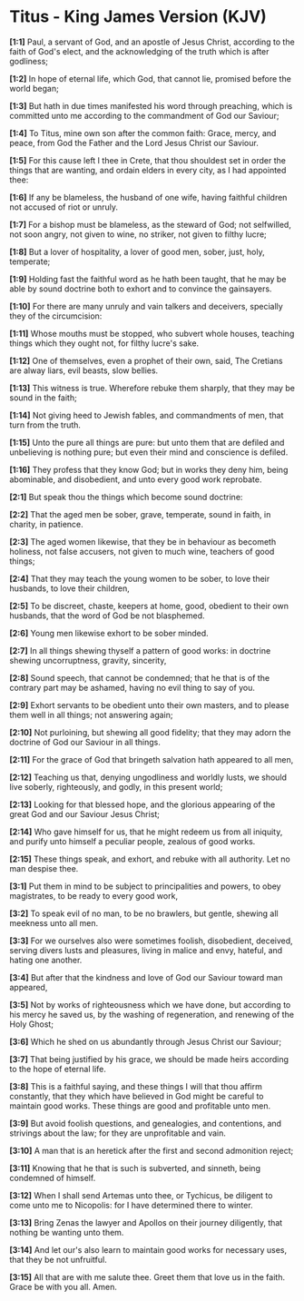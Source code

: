 # Titus - King James Version (KJV)

**[1:1]** Paul, a servant of God, and an apostle of Jesus Christ, according to the faith of God's elect, and the acknowledging of the truth which is after godliness;

**[1:2]** In hope of eternal life, which God, that cannot lie, promised before the world began;

**[1:3]** But hath in due times manifested his word through preaching, which is committed unto me according to the commandment of God our Saviour;

**[1:4]** To Titus, mine own son after the common faith: Grace, mercy, and peace, from God the Father and the Lord Jesus Christ our Saviour.

**[1:5]** For this cause left I thee in Crete, that thou shouldest set in order the things that are wanting, and ordain elders in every city, as I had appointed thee:

**[1:6]** If any be blameless, the husband of one wife, having faithful children not accused of riot or unruly.

**[1:7]** For a bishop must be blameless, as the steward of God; not selfwilled, not soon angry, not given to wine, no striker, not given to filthy lucre;

**[1:8]** But a lover of hospitality, a lover of good men, sober, just, holy, temperate;

**[1:9]** Holding fast the faithful word as he hath been taught, that he may be able by sound doctrine both to exhort and to convince the gainsayers.

**[1:10]** For there are many unruly and vain talkers and deceivers, specially they of the circumcision:

**[1:11]** Whose mouths must be stopped, who subvert whole houses, teaching things which they ought not, for filthy lucre's sake.

**[1:12]** One of themselves, even a prophet of their own, said, The Cretians are alway liars, evil beasts, slow bellies.

**[1:13]** This witness is true. Wherefore rebuke them sharply, that they may be sound in the faith;

**[1:14]** Not giving heed to Jewish fables, and commandments of men, that turn from the truth.

**[1:15]** Unto the pure all things are pure: but unto them that are defiled and unbelieving is nothing pure; but even their mind and conscience is defiled.

**[1:16]** They profess that they know God; but in works they deny him, being abominable, and disobedient, and unto every good work reprobate.

**[2:1]** But speak thou the things which become sound doctrine:

**[2:2]** That the aged men be sober, grave, temperate, sound in faith, in charity, in patience.

**[2:3]** The aged women likewise, that they be in behaviour as becometh holiness, not false accusers, not given to much wine, teachers of good things;

**[2:4]** That they may teach the young women to be sober, to love their husbands, to love their children,

**[2:5]** To be discreet, chaste, keepers at home, good, obedient to their own husbands, that the word of God be not blasphemed.

**[2:6]** Young men likewise exhort to be sober minded.

**[2:7]** In all things shewing thyself a pattern of good works: in doctrine shewing uncorruptness, gravity, sincerity,

**[2:8]** Sound speech, that cannot be condemned; that he that is of the contrary part may be ashamed, having no evil thing to say of you.

**[2:9]** Exhort servants to be obedient unto their own masters, and to please them well in all things; not answering again;

**[2:10]** Not purloining, but shewing all good fidelity; that they may adorn the doctrine of God our Saviour in all things.

**[2:11]** For the grace of God that bringeth salvation hath appeared to all men,

**[2:12]** Teaching us that, denying ungodliness and worldly lusts, we should live soberly, righteously, and godly, in this present world;

**[2:13]** Looking for that blessed hope, and the glorious appearing of the great God and our Saviour Jesus Christ;

**[2:14]** Who gave himself for us, that he might redeem us from all iniquity, and purify unto himself a peculiar people, zealous of good works.

**[2:15]** These things speak, and exhort, and rebuke with all authority. Let no man despise thee.

**[3:1]** Put them in mind to be subject to principalities and powers, to obey magistrates, to be ready to every good work,

**[3:2]** To speak evil of no man, to be no brawlers, but gentle, shewing all meekness unto all men.

**[3:3]** For we ourselves also were sometimes foolish, disobedient, deceived, serving divers lusts and pleasures, living in malice and envy, hateful, and hating one another.

**[3:4]** But after that the kindness and love of God our Saviour toward man appeared,

**[3:5]** Not by works of righteousness which we have done, but according to his mercy he saved us, by the washing of regeneration, and renewing of the Holy Ghost;

**[3:6]** Which he shed on us abundantly through Jesus Christ our Saviour;

**[3:7]** That being justified by his grace, we should be made heirs according to the hope of eternal life.

**[3:8]** This is a faithful saying, and these things I will that thou affirm constantly, that they which have believed in God might be careful to maintain good works. These things are good and profitable unto men.

**[3:9]** But avoid foolish questions, and genealogies, and contentions, and strivings about the law; for they are unprofitable and vain.

**[3:10]** A man that is an heretick after the first and second admonition reject;

**[3:11]** Knowing that he that is such is subverted, and sinneth, being condemned of himself.

**[3:12]** When I shall send Artemas unto thee, or Tychicus, be diligent to come unto me to Nicopolis: for I have determined there to winter.

**[3:13]** Bring Zenas the lawyer and Apollos on their journey diligently, that nothing be wanting unto them.

**[3:14]** And let our's also learn to maintain good works for necessary uses, that they be not unfruitful.

**[3:15]** All that are with me salute thee. Greet them that love us in the faith. Grace be with you all. Amen.
